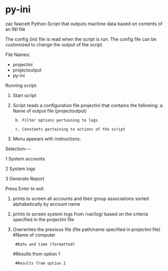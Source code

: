 # py-ini
zac fawcett
Python Script that outputs machine data based on contents of an INI file

The config (ini) file is read when the script is run. The config file can be customized to change the output of the script.

File Names:
- projectini
- projectoutput
- py-ini


Running script:
1. Start script
2. Script reads a configuration file projectini that contains the following:
        a. Name of output file (projectoutput)
        
        b. Filter options pertaining to logs
        
        c. Constants pertaining to actions of the script
        
3. Menu appears with instructions:


Selection---

1 System accounts

2 System logs

3 Generate Report

Press Enter to exit


1. prints to screen all accounts and their group associations sorted alphabetically by account name

2. prints to screen system logs from /var/log/  based on the criteria specified in the projectini file

3. Overwrites the previous file (file path/name specified in projectini file)
    	#Name of computer
        
    	#Date and time (formatted)
        
   	#Results from option 1
        
    	#Results from option 2
